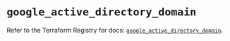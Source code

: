# `google_active_directory_domain`

Refer to the Terraform Registry for docs: [`google_active_directory_domain`](https://registry.terraform.io/providers/hashicorp/google/6.16.0/docs/resources/active_directory_domain).
